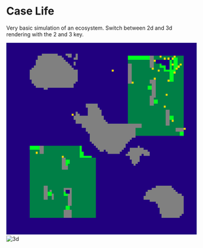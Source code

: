 Case Life
=========
Very basic simulation of an ecosystem. Switch between 2d and 3d rendering with the 2 and 3 key.

![2d](https://github.com/rene-scheepers/case-life/blob/master/documentation/screenshot%202d%20rendering.png)
![3d](https://raw.github.com/rene-scheepers/case-life/master/documentation/screenshot%203d%20rendering.png)
